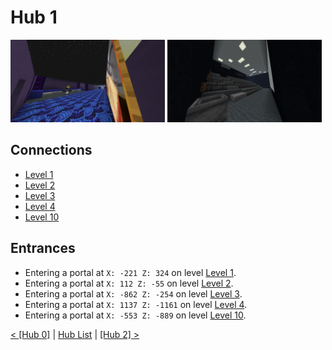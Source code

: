 # Hub 1

<img src="./img/Hub_1_hallway.png" width="49%" />
<img src="./img/Hub_1_cinema.png" width="49%" />

## Connections
* <a href="../levels/Level_1.md">Level 1</a>
* <a href="../levels/Level_2.md">Level 2</a>
* <a href="../levels/Level_3.md">Level 3</a>
* <a href="../levels/Level_4.md">Level 4</a>
* <a href="../levels/Level_8.md">Level 10</a>

## Entrances
* Entering a portal at `X: -221 Z: 324` on level <a href="../Level_1.md">Level 1</a>.
* Entering a portal at `X: 112 Z: -55` on level <a href="../Level_2.md">Level 2</a>.
* Entering a portal at `X: -862 Z: -254` on level <a href="../Level_3.md">Level 3</a>.
* Entering a portal at `X: 1137 Z: -1161` on level <a href="../Level_4.md">Level 4</a>.
* Entering a portal at `X: -553 Z: -889` on level <a href="../Level_10.md">Level 10</a>.

<a href="./Hub_0.md">< [Hub 0]</a> | <a href="./Hubs.md">Hub List</a> | <a href="./Hub_2.md">[Hub 2] ></a>